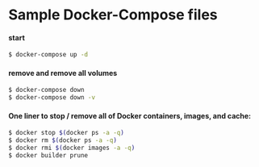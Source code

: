 # Sample Docker-Compose files

#### start

```zsh
$ docker-compose up -d
```

#### remove and remove all volumes

```zsh
$ docker-compose down
$ docker-compose down -v
```

#### One liner to stop / remove all of Docker containers, images, and cache:

```zsh
$ docker stop $(docker ps -a -q)
$ docker rm $(docker ps -a -q)
$ docker rmi $(docker images -a -q)
$ docker builder prune
```

